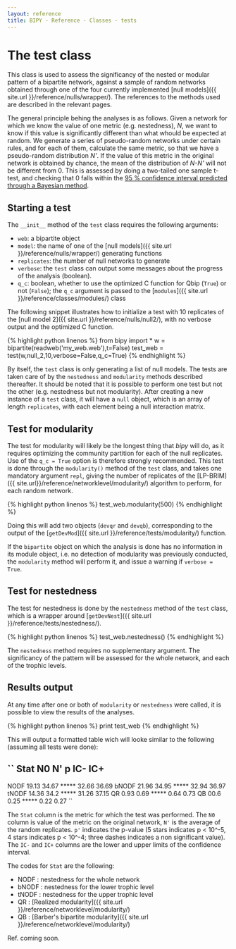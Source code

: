 ```yaml
---
layout: reference
title: BIPY - Reference - Classes - tests
---
```


# The test class

This class is used to assess the significancy of the nested or modular pattern of a bipartite network, against a sample of random networks obtained through one of the four currently implemented [null models]({{ site.url }}/reference/nulls/wrapper/). The references to the methods used are described in the relevant pages.

The general principle behing the analyses is as follows. Given a network for which we know the value of one metric (e.g. nestedness), *N*, we want to know if this value is significantly different than what whould be expected at random. We generate a series of pseudo-random networks under certain rules, and for each of them, calculate the same metric, so that we have a pseudo-random distribution *N'*. If the value of this metric in the original network is obtained by chance, the mean of the distribution of *N-N'* will not be different from 0. This is assessed by doing a two-tailed one sample t-test, and checking that 0 falls within the [95 % confidence interval predicted through a Bayesian method](http://docs.scipy.org/doc/scipy/reference/generated/scipy.stats.bayes_mvs.html).

## Starting a test

The `__init__` method of the `test` class requires the following arguments:

* `web`: a bipartite object
* `model`: the name of one of the [null models]({{ site.url }}/reference/nulls/wrapper/) generating functions
* `replicates`: the number of null networks to generate
* `verbose`: the `test` class can output some messages about the progress of the analysis (boolean).
* `q_c`: boolean, whether to use the optimized C function for Qbip (`True`) or not (`False`); the `q_c` argument is passed to the [`modules`]({{ site.url }}/reference/classes/modules/) class

The following snippet illustrates how to initialize a test with 10 replicates of the [null model 2]({{ site.url }}/reference/nulls/null2/), with no verbose output and the optimized C function.

{% highlight python linenos %}
from bipy import *
w = bipartite(readweb('my_web.web'),t=False)
test_web = test(w,null_2,10,verbose=False,q_c=True)
{% endhighlight %}

By itself, the `test` class is only generating a list of null models. The tests are taken care of by the `nestedness` and `modularity` methods described thereafter. It should be noted that it is possible to perform one test but not the other (e.g. nestedness but not modularity). After creating a new instance of a `test` class, it will have a `null` object, which is an array of length `replicates`, with each element being a null interaction matrix.

## Test for modularity

The test for modularity will likely be the longest thing that *bipy* will do, as it requires optimizing the community partition for each of the null replicates. Use of the `q_c = True` option is therefore strongly recommended. This test is done through the `modularity()` method of the `test` class, and takes one mandatory argument `repl`, giving the number of replicates of the [LP-BRIM]({{ site.url}}/reference/networklevel/modularity/) algorithm to perform, for each random network.

{% highlight python linenos %}
test_web.modularity(500)
{% endhighlight %}

Doing this will add two objects (`devqr` and `devqb`), corresponding to the output of the [`getDevMod`]({{ site.url }}/reference/tests/modularity/) function.

If the `bipartite` object on which the analysis is done has no information in its module object, i.e. no detection of modularity was previously conducted, the `modularity` method will perform it, and issue a warning if `verbose = True`.

## Test for nestedness

The test for nestedness is done by the `nestedness` method of the `test` class, which is a wrapper around [`getDevNest`]({{ site.url }}/reference/tests/nestedness/).

{% highlight python linenos %}
test_web.nestedness()
{% endhighlight %}

The `nestedness` method requires no supplementary argument. The significancy of the pattern will be assessed for the whole network, and each of the trophic levels.

## Results output

At any time after one or both of `modularity` or `nestedness` were called, it is possible to view the results of the analyses.

{% highlight python linenos %}
print test_web
{% endhighlight %}

This will output a formatted table wich will looke similar to the following (assuming all tests were done):

``
Stat	N0		N'		p		IC-		IC+
---------------------------------------------
 NODF	19.13	34.67	*****	32.66	36.69
bNODF	21.96	34.95	*****	32.94	36.97
tNODF	14.36	34.2	*****	31.26	37.15
 QR    	0.93	0.69	*****	0.64	0.73
 QB    	00.6	0.25	*****	0.22	0.27
``

The `Stat` column is the metric for which the test was performed. The `N0` column is value of the metric on the original network, `N'` is the average of the random replicates. `p'` indicates the p-value (5 stars indicates p < 10^-5, 4 stars indicates p < 10^-4; three dashes indicates a non significant value). The `IC-` and `IC+` columns are the lower and upper limits of the confidence interval.

The codes for `Stat` are the following:

* NODF : nestedness for the whole network
* bNODF : nestedness for the lower trophic level
* tNODF : nestedness for the upper trophic level
* QR : [Realized modularity]({{ site.url }}/reference/networklevel/modularity/)
* QB : [Barber's bipartite modularity]({{ site.url }}/reference/networklevel/modularity/)

<div class='ref'>Ref. coming soon.</div>
